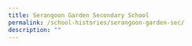 ```yaml
---
title: Serangoon Garden Secondary School
permalink: /school-histories/serangoon-garden-sec/
description: ""
---
```

